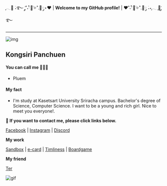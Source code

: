 ִֶָ𓂃🐇 ࣪˖࿐ ִֶָ་༘˚˖𓍢ִ໋🌷͙֒✧˚.🎀༘⋆❤︎ | **Welcome to my GitHub profile!** | ❤︎˚˖𓍢ִ໋🌷͙֒✧˚.🎀༘ ࣪˖⋆ִֶָ𓂃 ִֶָ🐇་༘࿐

---

![img](./githubpic/IMG_0279.JPG)

## Kongsiri Panchuen

#### You can call me 🧍🏻‍♀️

- Pluem

#### My fact

- I'm study at Kasetsart University Sriracha campus. Bachelor's degree of Science, Computer Science. I want to be a young and rich girl. Nice to meet you everyone!.

**💌 If you want to contact me, please click links below.**

[Facebook](https://www.facebook.com/)  |  [Instagram](https://www.instagram.com/) | [Discord](https://discord.gg/XaAdB57E)

**My work**

[Sandbox](sandbox.md) | [e-card](merryxmas.md) | [Timliness](timeliness.md) | [Boardgame](boardgame.md)

**My friend**

[Ter](https://Ter130147.github.io)

![gif](./githubpic/kyubey.gif)

